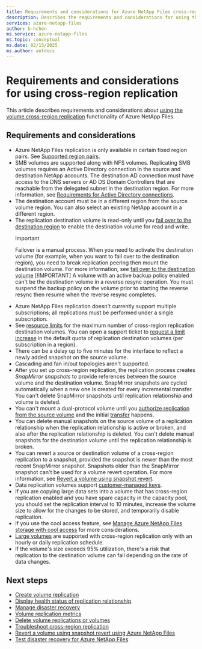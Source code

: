 ```yaml
---
title: Requirements and considerations for Azure NetApp Files cross-region replication | Microsoft Docs
description: Describes the requirements and considerations for using the volume cross-region replication functionality of Azure NetApp Files.
services: azure-netapp-files
author: b-hchen
ms.service: azure-netapp-files
ms.topic: conceptual
ms.date: 02/13/2025
ms.author: anfdocs
---
```


# Requirements and considerations for using cross-region replication 

This article describes requirements and considerations about [using the volume cross-region replication](cross-region-replication-create-peering.md) functionality of Azure NetApp Files.

## Requirements and considerations 

* Azure NetApp Files replication is only available in certain fixed region pairs. See [Supported region pairs](cross-region-replication-introduction.md#supported-region-pairs). 
* SMB volumes are supported along with NFS volumes. Replicating SMB volumes requires an Active Directory connection in the source and destination NetApp accounts. The destination AD connection must have access to the DNS servers or AD DS Domain Controllers that are reachable from the delegated subnet in the destination region. For more information, see [Requirements for Active Directory connections](create-active-directory-connections.md#requirements-for-active-directory-connections). 
* The destination account must be in a different region from the source volume region. You can also select an existing NetApp account in a different region.  
* The replication destination volume is read-only until you [fail over to the destination region](cross-region-replication-manage-disaster-recovery.md#fail-over-to-destination-volume) to enable the destination volume for read and write. 
    >[!IMPORTANT]
    >Failover is a manual process. When you need to activate the destination volume (for example, when you want to fail over to the destination region), you need to break replication peering then mount the destination volume. For more information, see [fail over to the destination volume](cross-region-replication-manage-disaster-recovery.md#fail-over-to-destination-volume)
    >[!IMPORTANT]
    > A volume with an active backup policy enabled can't be the destination volume in a reverse resync operation. You must suspend the backup policy on the volume prior to starting the reverse resync then resume when the reverse resync completes. 
* Azure NetApp Files replication doesn't currently support multiple subscriptions; all replications must be performed under a single subscription.
* See [resource limits](azure-netapp-files-resource-limits.md) for the maximum number of cross-region replication destination volumes. You can open a support ticket to [request a limit increase](azure-netapp-files-resource-limits.md#request-limit-increase) in the default quota of replication destination volumes (per subscription in a region).
* There can be a delay up to five minutes for the interface to reflect a newly added snapshot on the source volume.  
* Cascading and fan in/out topologies aren't supported.
* After you set up cross-region replication, the replication process creates *SnapMirror snapshots* to provide references between the source volume and the destination volume. SnapMirror snapshots are cycled automatically when a new one is created for every incremental transfer. You can't delete SnapMirror snapshots until replication relationship and volume is deleted. 
* You can't mount a dual-protocol volume until you [authorize replication from the source volume](cross-region-replication-create-peering.md#authorize-replication-from-the-source-volume) and the initial [transfer](cross-region-replication-display-health-status.md#display-replication-status) happens.
* You can delete manual snapshots on the source volume of a replication relationship when the replication relationship is active or broken, and also after the replication relationship is deleted. You can't delete manual snapshots for the destination volume until the replication relationship is broken.
* You can revert a source or destination volume of a cross-region replication to a snapshot, provided the snapshot is newer than the most recent SnapMirror snapshot. Snapshots older than the SnapMirror snapshot can't be used for a volume revert operation. For more information, see [Revert a volume using snapshot revert](snapshots-revert-volume.md). 
* Data replication volumes support [customer-managed keys](configure-customer-managed-keys.md).
* If you are copying large data sets into a volume that has cross-region replication enabled and you have spare capacity in the capacity pool, you should set the replication interval to 10 minutes, increase the volume size to allow for the changes to be stored, and temporarily disable replication.
* If you use the cool access feature, see [Manage Azure NetApp Files storage with cool access](manage-cool-access.md#considerations) for more considerations.
* [Large volumes](large-volumes-requirements-considerations.md) are supported with cross-region replication only with an hourly or daily replication schedule.
* If the volume's size exceeds 95% utilization, there's a risk that replication to the destination volume can fail depending on the rate of data changes. 

## Next steps
* [Create volume replication](cross-region-replication-create-peering.md)
* [Display health status of replication relationship](cross-region-replication-display-health-status.md)
* [Manage disaster recovery](cross-region-replication-manage-disaster-recovery.md)
* [Volume replication metrics](azure-netapp-files-metrics.md#replication)
* [Delete volume replications or volumes](cross-region-replication-delete.md)
* [Troubleshoot cross-region replication](troubleshoot-cross-region-replication.md)
* [Revert a volume using snapshot revert using Azure NetApp Files](snapshots-revert-volume.md)
* [Test disaster recovery for Azure NetApp Files](test-disaster-recovery.md)
